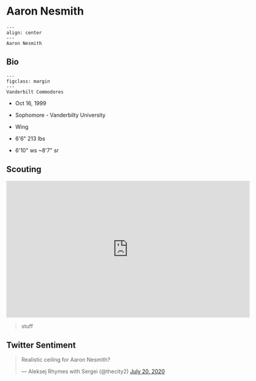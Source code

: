 Aaron Nesmith
===

```{figure} ../img/aaron_nesmith.jpg
---
align: center
---
Aaron Nesmith
```

## Bio
```{figure} ../img/vanderbilt.png
---
figclass: margin
---
Vanderbilt Commodores
```

- Oct 16, 1999

- Sophomore - Vanderbilty University

- Wing

- 6'6" 213 lbs

- 6'10" ws ~8'7" sr

## Scouting
<iframe width="640" height="360" src="https://www.youtube.com/embed/7uuiGxkbMKk" frameborder="0" allow="accelerometer; autoplay; encrypted-media; gyroscope; picture-in-picture" allowfullscreen></iframe>

>stuff

## Twitter Sentiment

<blockquote class="twitter-tweet"><p lang="en" dir="ltr">Realistic ceiling for Aaron Nesmith?</p>&mdash; Aleksej Rhymes with Sergei (@thecity2) <a href="https://twitter.com/thecity2/status/1285226966195400704?ref_src=twsrc%5Etfw">July 20, 2020</a></blockquote> <script async src="https://platform.twitter.com/widgets.js" charset="utf-8"></script>